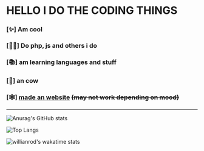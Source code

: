 # HELLO I DO THE CODING THINGS
### [✨] Am cool
### [👨‍✈] Do php, js and others i do
### [📚] am learning languages and stuff
### [🐄] an cow
### [🕸] [made an website](https://hayden1321.com) ~~(may not work depending on mood)~~
-------------

![Anurag's GitHub stats](https://github-readme-stats.vercel.app/api?username=williamsharp&show_icons=true)

![Top Langs](https://github-readme-stats.vercel.app/api/top-langs/?username=williamsharp&layout=compact)

![willianrod's wakatime stats](https://github-readme-stats.vercel.app/api/wakatime?username=d8c02cf7-53cd-4b8f-89bc-13521f8cd53a)
